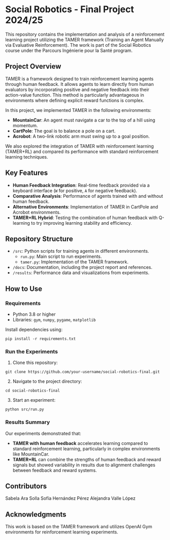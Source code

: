 # Social Robotics - Final Project 2024/25
This repository contains the implementation and analysis of a reinforcement learning project utilizing the TAMER framework (Training an Agent Manually via Evaluative Reinforcement). The work is part of the Social Robotics course under the Parcours Ingénierie pour la Santé program.

## Project Overview
TAMER is a framework designed to train reinforcement learning agents through human feedback. It allows agents to learn directly from human evaluators by incorporating positive and negative feedback into their action-value function. This method is particularly advantageous in environments where defining explicit reward functions is complex.

In this project, we implemented TAMER in the following environments:

*  **MountainCar**: An agent must navigate a car to the top of a hill using momentum.
*  **CartPole**: The goal is to balance a pole on a cart.
*  **Acrobot**: A two-link robotic arm must swing up to a goal position.
  
We also explored the integration of TAMER with reinforcement learning (TAMER+RL) and compared its performance with standard reinforcement learning techniques.

## Key Features
*  **Human Feedback Integration**: Real-time feedback provided via a keyboard interface (`W` for positive, `A` for negative feedback).
*  **Comparative Analysis**: Performance of agents trained with and without human feedback.
*  **Alternative Environments**: Implementation of TAMER in CartPole and Acrobot environments.
*  **TAMER+RL Hybrid**: Testing the combination of human feedback with Q-learning to try improving learning stability and efficiency.

## Repository Structure
* `/src`: Python scripts for training agents in different environments.
  *  `run.py`: Main script to run experiments.
  *  `tamer.py`: Implementation of the TAMER framework.
* `/docs`: Documentation, including the project report and references.
* `/results`: Performance data and visualizations from experiments.

## How to Use
### Requirements
*  Python 3.8 or higher
*  Libraries: `gym`, `numpy`, `pygame`, `matplotlib`

Install dependencies using:

````pip install -r requirements.txt````

### Run the Experiments
1. Clone this repository:

```git clone https://github.com/your-username/social-robotics-final.git```

2. Navigate to the project directory:

```cd social-robotics-final```

3. Start an experiment:

```python src/run.py```

### Results Summary
Our experiments demonstrated that:

*  **TAMER with human feedback** accelerates learning compared to standard reinforcement learning, particularly in complex environments like MountainCar.
*  **TAMER+RL** can combine the strengths of human feedback and reward signals but showed variability in results due to alignment challenges between feedback and reward systems.
  
## Contributors
Sabela Ara Solla
Sofía Hernández Pérez
Alejandra Valle López

## Acknowledgments
This work is based on the TAMER framework and utilizes OpenAI Gym environments for reinforcement learning experiments.


